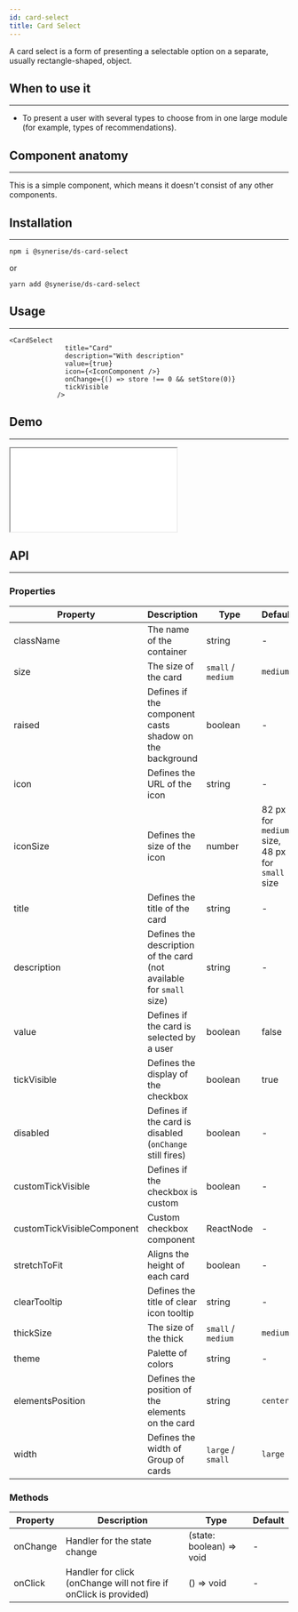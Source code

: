 ```yaml
---
id: card-select
title: Card Select
---
```


A card select is a form of presenting a selectable option on a separate, usually rectangle-shaped, object.

## When to use it

---

- To present a user with several types to choose from in one large module (for example, types of recommendations).

## Component anatomy

---

This is a simple component, which means it doesn't consist of any other components.

## Installation

---

```
npm i @synerise/ds-card-select
```

or

```
yarn add @synerise/ds-card-select

```

## Usage

---

```
<CardSelect
              title="Card"
              description="With description"
              value={true}
              icon={<IconComponent />}
              onChange={() => store !== 0 && setStore(0)}
              tickVisible
            />
```

## Demo

---

<iframe src="/storybook-static/iframe.html?id=components-cardselect--default"></iframe>

## API

---

### Properties

| Property                   | Description                                                          | Type               | Default                                         |
| -------------------------- | -------------------------------------------------------------------- | ------------------ | ----------------------------------------------- |
| className                  | The name of the container                                            | string             | -                                               |
| size                       | The size of the card                                                 | `small` / `medium` | `medium`                                        |
| raised                     | Defines if the component casts shadow on the background              | boolean            | -                                               |
| icon                       | Defines the URL of the icon                                          | string             | -                                               |
| iconSize                   | Defines the size of the icon                                         | number             | 82 px for `medium` size, 48 px for `small` size |
| title                      | Defines the title of the card                                        | string             | -                                               |
| description                | Defines the description of the card (not available for `small` size) | string             | -                                               |
| value                      | Defines if the card is selected by a user                            | boolean            | false                                           |
| tickVisible                | Defines the display of the checkbox                                  | boolean            | true                                            |
| disabled                   | Defines if the card is disabled (`onChange` still fires)             | boolean            | -                                               |
| customTickVisible          | Defines if the checkbox is custom                                    | boolean            | -                                               |
| customTickVisibleComponent | Custom checkbox component                                            | ReactNode          | -                                               |
| stretchToFit               | Aligns the height of each card                                       | boolean            | -                                               |
| clearTooltip               | Defines the title of clear icon tooltip                              | string             | -                                               |
| thickSize                  | The size of the thick                                                | `small` / `medium` | `medium`                                        |
| theme                      | Palette of colors                                                    | string             | -                                               |
| elementsPosition           | Defines the position of the elements on the card                     | string             | `center`                                        |
| width                      | Defines the width of Group of cards                                  | `large` / `small`  | `large`                                         |

### Methods

| Property | Description                                                       | Type                     | Default |
| -------- | ----------------------------------------------------------------- | ------------------------ | ------- |
| onChange | Handler for the state change                                      | (state: boolean) => void | -       |
| onClick  | Handler for click (onChange will not fire if onClick is provided) | () => void               | -       |
